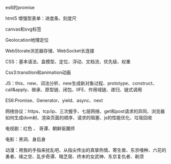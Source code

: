 es6的promise

html5     增强型表单：进度条、刻度尺

canvas和svg标签

Geolocation地理定位

WebStorate浏览器存储、WebSocket长连接

CSS：基本语法、盒模型、定位、浮动、文档流、优先级、权重

Css3:transition和animation动画

JS：this、new、词法分析、new生成新对象过程、prototype、construct、call&apply、继承、原型链、闭包、IIFE、作用域链、递归、链式调用

ES6:Promise、Generator、yield、async、next

网络协议：https、tcp/ip、三次握手、七层网络、get和post请求的异同、浏览器如何生成dom树、渲染页面的顺序、请求的阻塞、js的性能优化、垃圾回收





电视剧：红色  、 哥谭、朝鲜驱魔师

电影：黑洞、身后身

动漫：用我的手指来扰乱吧、从指尖传出的真挚热情、寄生兽、东京喰种、六花的勇者、缘之空、乱步奇谭、暗芝居、终末的女武神、东京复仇者、剃须